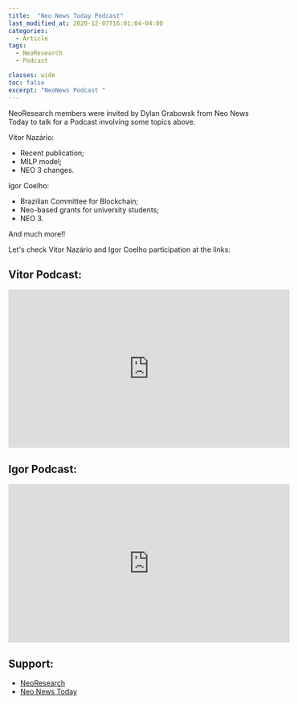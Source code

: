 ```yaml
---
title:  "Neo News Today Podcast"
last_modified_at: 2020-12-07T16:01:04-04:00
categories:
  - Article
tags:
  - NeoResearch
  - Podcast

classes: wide  
toc: false
excerpt: "NeoNews Podcast "
---
```



NeoResearch members were invited by Dylan Grabowsk from Neo News Today to talk for a Podcast involving some topics above.

Vitor Nazário:
- Recent publication;
- MILP model;
- NEO 3 changes.

Igor Coelho:
- Brazilian Committee for Blockchain;
- Neo-based grants for university students;
- NEO 3.

And much more!!

Let's check Vitor Nazário and Igor Coelho participation at the links:

## Vitor Podcast:

<iframe width="560" height="315" src="https://www.youtube.com/embed/yc4uahuz0CU" frameborder="0" allow="accelerometer; autoplay; clipboard-write; encrypted-media; gyroscope; picture-in-picture" allowfullscreen></iframe>

## Igor Podcast:

<iframe width="560" height="315" src="https://www.youtube.com/embed/kS9t56Y7e3g" frameborder="0" allow="accelerometer; autoplay; clipboard-write; encrypted-media; gyroscope; picture-in-picture" allowfullscreen></iframe>



## Support:
- [NeoResearch](https://neoresearch.io)
- [Neo News Today](https://neonewstoday.com/news/)

